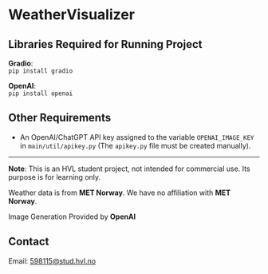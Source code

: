 # WeatherVisualizer

## Libraries Required for Running Project

**Gradio**:  
`pip install gradio`

**OpenAI**:  
`pip install openai`

## Other Requirements

- An OpenAI/ChatGPT API key assigned to the variable `OPENAI_IMAGE_KEY` in `main/util/apikey.py` (The `apikey.py` file must be created manually).

---

**Note**: This is an HVL student project, not intended for commercial use. Its purpose is for learning only.

Weather data is from **MET Norway**. We have no affiliation with **MET Norway**.

Image Generation Provided by **OpenAI**

## Contact

Email: 598115@stud.hvl.no